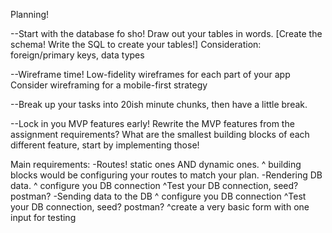Planning!

--Start with the database fo sho! Draw out your tables in words. [Create the schema! Write the SQL to create your tables!] Consideration: foreign/primary keys, data types

--Wireframe time! Low-fidelity wireframes for each part of your app Consider wireframing for a mobile-first strategy

--Break up your tasks into 20ish minute chunks, then have a little break.

--Lock in you MVP features early! Rewrite the MVP features from the assignment requirements? What are the smallest building blocks of each different feature, start by implementing those!

Main requirements: -Routes! static ones AND dynamic ones. ^ building blocks would be configuring your routes to match your plan. -Rendering DB data. ^ configure you DB connection ^Test your DB connection, seed? postman? -Sending data to the DB ^ configure you DB connection ^Test your DB connection, seed? postman? ^create a very basic form with one input for testing

